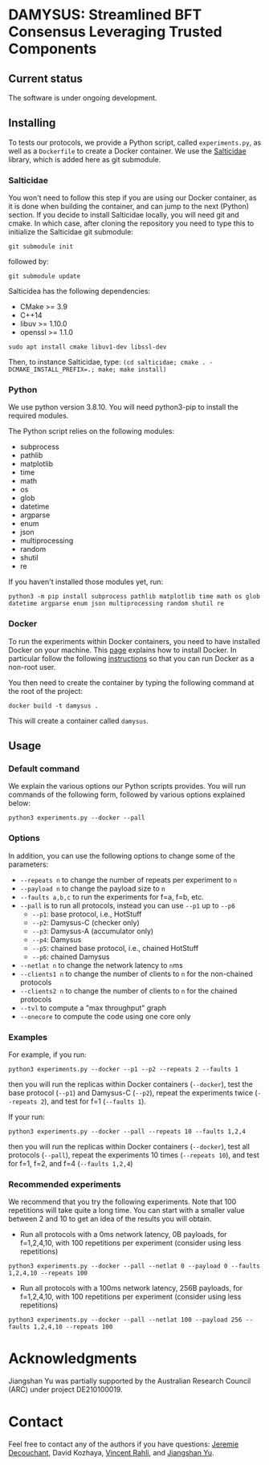 # DAMYSUS: Streamlined BFT Consensus Leveraging Trusted Components



## Current status

The software is under ongoing development.

## Installing

To tests our protocols, we provide a Python script, called
`experiments.py`, as well as a `Dockerfile` to create a Docker
container. We use the
[Salticidae](https://github.com/Determinant/salticidae) library, which
is added here as git submodule.

### Salticidae

You won't need to follow this step if you are using our Docker
container, as it is done when building the container, and can jump to
the next (Python) section.
If you decide to install Salticidae locally, you will need git and cmake.
In which case, after cloning the repository you need to type this to initialize the
Salticidae git submodule:

`git submodule init`

followed by:

`git submodule update`

Salticidea has the following dependencies:

* CMake >= 3.9
* C++14
* libuv >= 1.10.0
* openssl >= 1.1.0

`sudo apt install cmake libuv1-dev libssl-dev`

Then, to instance Salticidae, type:
`(cd salticidae; cmake . -DCMAKE_INSTALL_PREFIX=.; make; make install)`

### Python

We use python version 3.8.10.  You will need python3-pip to install
the required modules.

The Python script relies on the following modules:
- subprocess
- pathlib
- matplotlib
- time
- math
- os
- glob
- datetime
- argparse
- enum
- json
- multiprocessing
- random
- shutil
- re

If you haven't installed those modules yet, run:

`python3 -m pip install subprocess pathlib matplotlib time math os glob datetime argparse enum json multiprocessing random shutil re`

### Docker

To run the experiments within Docker containers, you need to have
installed Docker on your machine. This
[page](https://docs.docker.com/engine/install/) explains how to
install Docker. In particular follow the following
[instructions](https://docs.docker.com/engine/install/linux-postinstall/)
so that you can run Docker as a non-root user.

You then need to create the container by typing the following command at the root of the project:

`docker build -t damysus .`

This will create a container called `damysus`.



## Usage

### Default command

We explain the various options our Python scripts provides. You will
run commands of the following form, followed by various options
explained below:

`python3 experiments.py --docker --pall`

### Options

In addition, you can use the following options to change some of the parameters:
- `--repeats n` to change the number of repeats per experiment to `n`
- `--payload n` to change the payload size to `n`
- `--faults a,b,c` to run the experiments for f=a, f=b, etc.
- `--pall` is to run all protocols, instead you can use `--p1` up to `--p6`
    - `--p1`: base protocol, i.e., HotStuff
    - `--p2`: Damysus-C (checker only)
    - `--p3`: Damysus-A (accumulator only)
    - `--p4`: Damysus
    - `--p5`: chained base protocol, i.e., chained HotStuff
    - `--p6`: chained Damysus
- `--netlat n` to change the network latency to `n`ms
- `--clients1 n` to change the number of clients to `n` for the non-chained protocols
- `--clients2 n` to change the number of clients to `n` for the chained protocols
- `--tvl` to compute a "max throughput" graph
- `--onecore` to compute the code using one core only

### Examples

For example, if you run:

`python3 experiments.py --docker --p1 --p2 --repeats 2 --faults 1`

then you will run the replicas within Docker containers (`--docker`),
test the base protocol (`--p1`) and Damysus-C (`--p2`), repeat the
experiments twice (`--repeats 2`), and test for f=1 (`--faults 1`).

If your run:

`python3 experiments.py --docker --pall --repeats 10 --faults 1,2,4`

then you will run the replicas within Docker containers (`--docker`),
test all protocols (`--pall`), repeat the experiments 10 times
(`--repeats 10`), and test for f=1, f=2, and f=4 (`--faults 1,2,4`)

### Recommended experiments

We recommend that you try the following experiments. Note that 100
repetitions will take quite a long time. You can start with a smaller
value between 2 and 10 to get an idea of the results you will obtain.

- Run all protocols with a 0ms network latency, 0B payloads, for
  f=1,2,4,10, with 100 repetitions per experiment (consider
  using less repetitions)

`python3 experiments.py --docker --pall --netlat 0 --payload 0 --faults 1,2,4,10 --repeats 100`

- Run all protocols with a 100ms network latency, 256B payloads, for
  f=1,2,4,10, with 100 repetitions per experiment (consider
  using less repetitions)

`python3 experiments.py --docker --pall --netlat 100 --payload 256 --faults 1,2,4,10 --repeats 100`


# Acknowledgments

Jiangshan Yu was partially supported by the Australian Research Council
(ARC) under project DE210100019.

# Contact

Feel free to contact any of the authors if you have questions:
[Jeremie Decouchant](https://www.tudelft.nl/ewi/over-de-faculteit/afdelingen/software-technology/distributed-systems/people/jeremie-decouchant),
David Kozhaya,
[Vincent Rahli](https://www.cs.bham.ac.uk/~rahliv/),
and [Jiangshan Yu](https://research.monash.edu/en/persons/jiangshan-yu).

